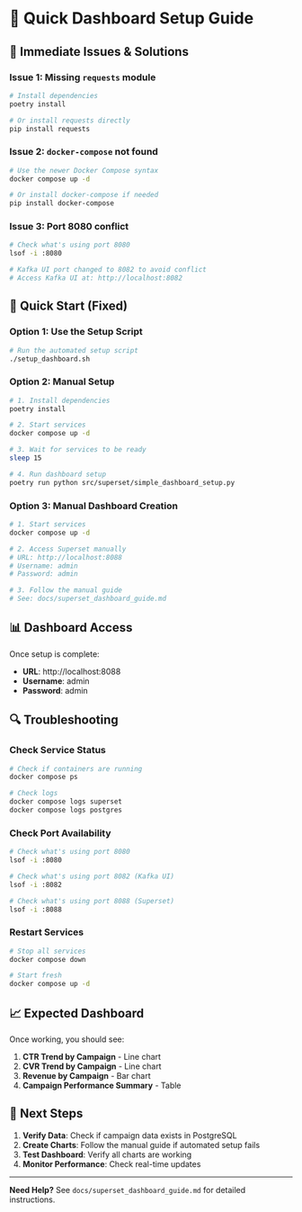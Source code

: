 # 🚀 Quick Dashboard Setup Guide

## 🔧 **Immediate Issues & Solutions**

### **Issue 1: Missing `requests` module**
```bash
# Install dependencies
poetry install

# Or install requests directly
pip install requests
```

### **Issue 2: `docker-compose` not found**
```bash
# Use the newer Docker Compose syntax
docker compose up -d

# Or install docker-compose if needed
pip install docker-compose
```

### **Issue 3: Port 8080 conflict**
```bash
# Check what's using port 8080
lsof -i :8080

# Kafka UI port changed to 8082 to avoid conflict
# Access Kafka UI at: http://localhost:8082
```

## 🚀 **Quick Start (Fixed)**

### **Option 1: Use the Setup Script**
```bash
# Run the automated setup script
./setup_dashboard.sh
```

### **Option 2: Manual Setup**
```bash
# 1. Install dependencies
poetry install

# 2. Start services
docker compose up -d

# 3. Wait for services to be ready
sleep 15

# 4. Run dashboard setup
poetry run python src/superset/simple_dashboard_setup.py
```

### **Option 3: Manual Dashboard Creation**
```bash
# 1. Start services
docker compose up -d

# 2. Access Superset manually
# URL: http://localhost:8088
# Username: admin
# Password: admin

# 3. Follow the manual guide
# See: docs/superset_dashboard_guide.md
```

## 📊 **Dashboard Access**

Once setup is complete:
- **URL**: http://localhost:8088
- **Username**: admin
- **Password**: admin

## 🔍 **Troubleshooting**

### **Check Service Status**
```bash
# Check if containers are running
docker compose ps

# Check logs
docker compose logs superset
docker compose logs postgres
```

### **Check Port Availability**
```bash
# Check what's using port 8080
lsof -i :8080

# Check what's using port 8082 (Kafka UI)
lsof -i :8082

# Check what's using port 8088 (Superset)
lsof -i :8088
```

### **Restart Services**
```bash
# Stop all services
docker compose down

# Start fresh
docker compose up -d
```

## 📈 **Expected Dashboard**

Once working, you should see:
1. **CTR Trend by Campaign** - Line chart
2. **CVR Trend by Campaign** - Line chart  
3. **Revenue by Campaign** - Bar chart
4. **Campaign Performance Summary** - Table

## 🎯 **Next Steps**

1. **Verify Data**: Check if campaign data exists in PostgreSQL
2. **Create Charts**: Follow the manual guide if automated setup fails
3. **Test Dashboard**: Verify all charts are working
4. **Monitor Performance**: Check real-time updates

---

**Need Help?** See `docs/superset_dashboard_guide.md` for detailed instructions. 